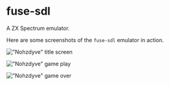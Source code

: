 # fuse-sdl

A ZX Spectrum emulator.

Here are some screenshots of the `fuse-sdl` emulator in action.

!["Nohzdyve" title screen][1]

!["Nohzdyve" game play][2]

!["Nohzdyve" game over][3]

[1]: ../../assets/nohzdyve1.webp
[2]: ../../assets/nohzdyve2.webp
[3]: ../../assets/nohzdyve3.webp
